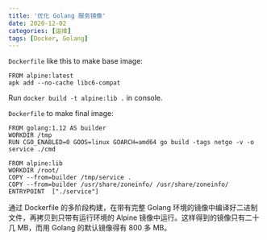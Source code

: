 ```yaml
---
title: '优化 Golang 服务镜像'
date: 2020-12-02
categories: [运维]
tags: [Docker, Golang]
---
```


`Dockerfile` like this to make base image:

```docker
FROM alpine:latest
apk add --no-cache libc6-compat
```

Run `docker build -t alpine:lib .` in console.

`Dockerfile` to make final image:

```docker
FROM golang:1.12 AS builder
WORKDIR /tmp
RUN CGO_ENABLED=0 GOOS=linux GOARCH=amd64 go build -tags netgo -v -o service ./cmd

FROM alpine:lib
WORKDIR /root/
COPY --from=builder /tmp/service .
COPY --from=builder /usr/share/zoneinfo/ /usr/share/zoneinfo/
ENTRYPOINT  ["./service"]
```

通过 Dockerfile 的多阶段构建，在带有完整 Golang 环境的镜像中编译好二进制文件，再拷贝到只带有运行环境的 Alpine 镜像中运行。这样得到的镜像只有二十几 MB，而用 Golang 的默认镜像得有 800 多 MB。
